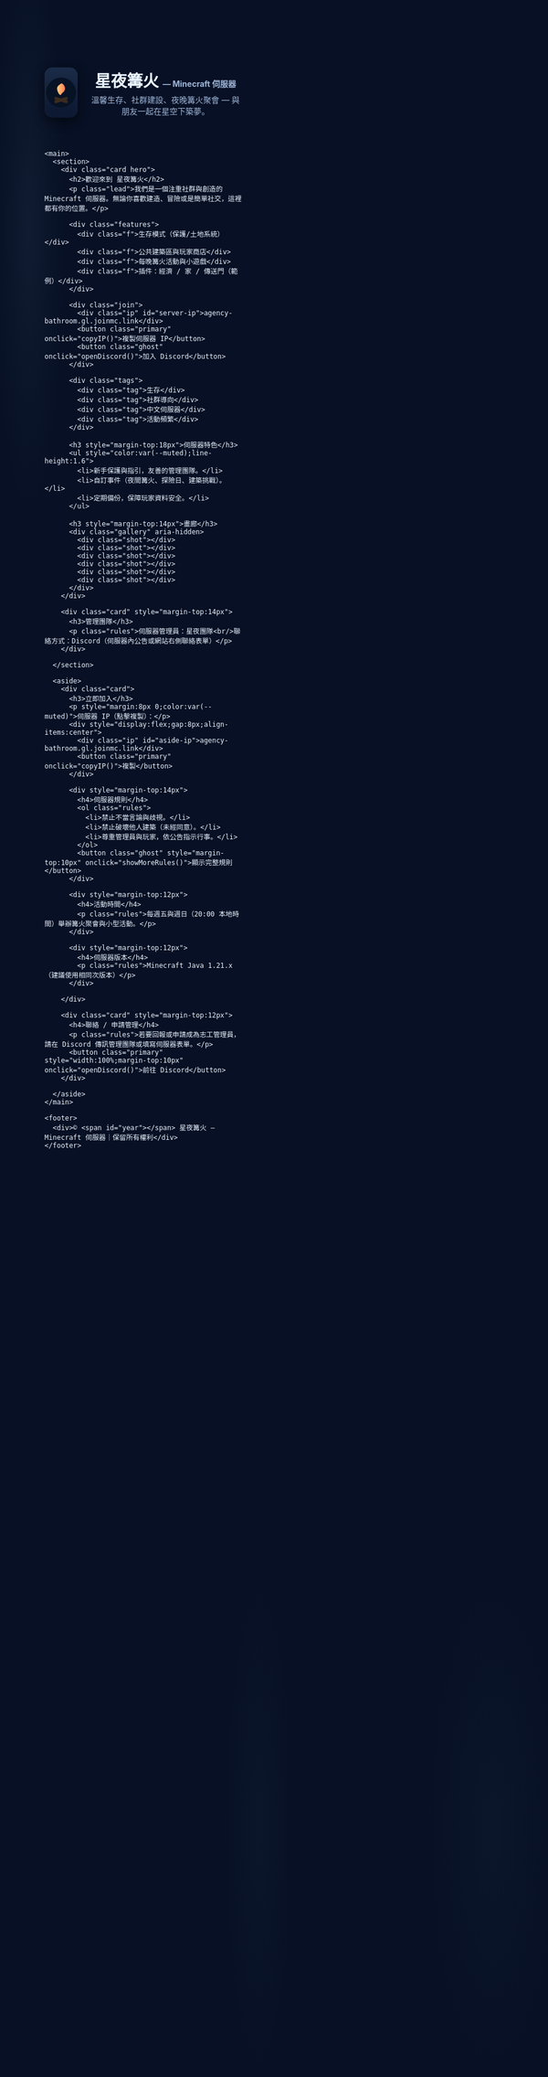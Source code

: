 <!doctype html>
<html lang="zh-Hant">
<head>
  <meta charset="utf-8" />
  <meta name="viewport" content="width=device-width,initial-scale=1" />
  <title>星夜篝火 | Minecraft 伺服器</title>
  <meta name="description" content="星夜篝火 — 一個溫馨的 Minecraft 生存/社群伺服器，建造、探險、合作與每晚的篝火聚會。伺服器 IP：agency-bathroom.gl.joinmc.link" />
  <style>
    :root{
      --bg:#071024; --card:#0b1630; --accent:#9ad3ff; --muted:#9fb6d8;
      --glass: rgba(255,255,255,0.03);
      --radius:18px;
      font-family: -apple-system,BlinkMacSystemFont,'Segoe UI','Noto Sans TC','PingFang TC', 'Microsoft JhengHei', sans-serif;
    }
    *{box-sizing:border-box}
    html,body{height:100%;margin:0;background: radial-gradient(ellipse at 10% 10%, rgba(154,211,255,0.06), transparent 10%), radial-gradient(ellipse at 90% 80%, rgba(154,211,255,0.03), transparent 10%), var(--bg); color:#eaf4ff}
    /* star field */
    .stars{position:fixed;inset:0;pointer-events:none;z-index:0;background-image: radial-gradient(2px 2px at 10% 20%, rgba(255,255,255,0.18), transparent), radial-gradient(1.4px 1.4px at 70% 40%, rgba(255,255,255,0.12), transparent), radial-gradient(1px 1px at 40% 80%, rgba(255,255,255,0.08), transparent); opacity:0.6}
    .wrap{position:relative;z-index:2;max-width:1100px;margin:40px auto;padding:28px}
    header{display:flex;gap:18px;align-items:center}
    .logo{width:88px;height:88px;border-radius:14px;background:linear-gradient(180deg,#1b2c48,#0b1630);display:flex;align-items:center;justify-content:center;box-shadow:0 6px 18px rgba(0,0,0,0.6), inset 0 -6px 18px rgba(255,255,255,0.02)}
    .logo svg{width:56px;height:56px}
    h1{margin:0;font-size:28px}
    p.lead{margin:4px 0 0;color:var(--muted)}
    main{display:grid;grid-template-columns:1fr 360px;gap:20px;margin-top:20px}
    .card{background:linear-gradient(180deg, rgba(255,255,255,0.02), transparent);padding:18px;border-radius:14px;backdrop-filter: blur(6px);box-shadow:0 6px 24px rgba(3,8,20,0.6)}
    .hero{padding:28px;border-radius:14px}
    .features{display:grid;grid-template-columns:repeat(2,1fr);gap:10px;margin-top:14px}
    .f{background:var(--glass);padding:10px;border-radius:10px;font-size:14px}
    .join{display:flex;gap:10px;align-items:center;margin-top:18px}
    .ip{font-family:monospace;background:rgba(0,0,0,0.25);padding:8px 12px;border-radius:10px}
    button.primary{background:linear-gradient(180deg,var(--accent),#6fbfff);border:none;padding:10px 14px;border-radius:12px;color:#072033;font-weight:700;cursor:pointer}
    button.ghost{background:transparent;border:1px solid rgba(255,255,255,0.06);padding:8px 12px;border-radius:10px;color:var(--muted);cursor:pointer}
    aside .card{position:sticky;top:24px}
    .rules{font-size:14px;line-height:1.5;color:var(--muted)}
    footer{margin-top:26px;text-align:center;color:var(--muted);font-size:13px}
    .tags{display:flex;gap:8px;flex-wrap:wrap;margin-top:10px}
    .tag{padding:6px 8px;border-radius:999px;background:rgba(255,255,255,0.03);font-size:13px}
    /* gallery */
    .gallery{display:flex;gap:8px;flex-wrap:wrap;margin-top:12px}
    .shot{width:calc(33.333% - 6px);aspect-ratio:16/9;background:linear-gradient(180deg, rgba(255,255,255,0.02), rgba(0,0,0,0.2));border-radius:8px}
    /* responsive */
    @media (max-width:900px){main{grid-template-columns:1fr; } .shot{width:calc(50% - 6px)} }
    @media (max-width:520px){.wrap{padding:12px} h1{font-size:20px} .logo{width:64px;height:64px}.hero{padding:16px}}
  </style>
</head>
<body>
  <div class="stars" aria-hidden></div>
  <div class="wrap">
    <header>
      <div class="logo" aria-hidden>
        <!-- simple campfire SVG -->
        <svg viewBox="0 0 64 64" xmlns="http://www.w3.org/2000/svg">
          <defs>
            <linearGradient id="g" x1="0" x2="1">
              <stop offset="0" stop-color="#ffd17a"/>
              <stop offset="1" stop-color="#ff7a59"/>
            </linearGradient>
          </defs>
          <circle cx="32" cy="32" r="30" fill="#071224" />
          <path d="M40 24c0 6-6 8-8 12s-8-6-8-12 6-8 8-10 8 4 8 10z" fill="url(#g)"/>
          <rect x="18" y="44" width="28" height="6" rx="3" transform="rotate(-18 32 47)" fill="#3b2b1f"/>
          <rect x="18" y="44" width="28" height="6" rx="3" transform="rotate(18 32 47)" fill="#3b2b1f"/>
        </svg>
      </div>
      <div>
        <h1>星夜篝火 <span style="font-size:14px;color:var(--muted)">— Minecraft 伺服器</span></h1>
        <p class="lead">溫馨生存、社群建設、夜晚篝火聚會 — 與朋友一起在星空下築夢。</p>
      </div>
    </header>

    <main>
      <section>
        <div class="card hero">
          <h2>歡迎來到 星夜篝火</h2>
          <p class="lead">我們是一個注重社群與創造的 Minecraft 伺服器。無論你喜歡建造、冒險或是簡單社交，這裡都有你的位置。</p>

          <div class="features">
            <div class="f">生存模式（保護/土地系統）</div>
            <div class="f">公共建築區與玩家商店</div>
            <div class="f">每晚篝火活動與小遊戲</div>
            <div class="f">插件：經濟 / 家 / 傳送門（範例）</div>
          </div>

          <div class="join">
            <div class="ip" id="server-ip">agency-bathroom.gl.joinmc.link</div>
            <button class="primary" onclick="copyIP()">複製伺服器 IP</button>
            <button class="ghost" onclick="openDiscord()">加入 Discord</button>
          </div>

          <div class="tags">
            <div class="tag">生存</div>
            <div class="tag">社群導向</div>
            <div class="tag">中文伺服器</div>
            <div class="tag">活動頻繁</div>
          </div>

          <h3 style="margin-top:18px">伺服器特色</h3>
          <ul style="color:var(--muted);line-height:1.6">
            <li>新手保護與指引，友善的管理團隊。</li>
            <li>自訂事件（夜間篝火、探險日、建築挑戰）。</li>
            <li>定期備份，保障玩家資料安全。</li>
          </ul>

          <h3 style="margin-top:14px">畫廊</h3>
          <div class="gallery" aria-hidden>
            <div class="shot"></div>
            <div class="shot"></div>
            <div class="shot"></div>
            <div class="shot"></div>
            <div class="shot"></div>
            <div class="shot"></div>
          </div>
        </div>

        <div class="card" style="margin-top:14px">
          <h3>管理團隊</h3>
          <p class="rules">伺服器管理員：星夜團隊<br/>聯絡方式：Discord（伺服器內公告或網站右側聯絡表單）</p>
        </div>

      </section>

      <aside>
        <div class="card">
          <h3>立即加入</h3>
          <p style="margin:8px 0;color:var(--muted)">伺服器 IP（點擊複製）：</p>
          <div style="display:flex;gap:8px;align-items:center">
            <div class="ip" id="aside-ip">agency-bathroom.gl.joinmc.link</div>
            <button class="primary" onclick="copyIP()">複製</button>
          </div>

          <div style="margin-top:14px">
            <h4>伺服器規則</h4>
            <ol class="rules">
              <li>禁止不當言論與歧視。</li>
              <li>禁止破壞他人建築（未經同意）。</li>
              <li>尊重管理員與玩家，依公告指示行事。</li>
            </ol>
            <button class="ghost" style="margin-top:10px" onclick="showMoreRules()">顯示完整規則</button>
          </div>

          <div style="margin-top:12px">
            <h4>活動時間</h4>
            <p class="rules">每週五與週日（20:00 本地時間）舉辦篝火聚會與小型活動。</p>
          </div>

          <div style="margin-top:12px">
            <h4>伺服器版本</h4>
            <p class="rules">Minecraft Java 1.21.x（建議使用相同次版本）</p>
          </div>

        </div>

        <div class="card" style="margin-top:12px">
          <h4>聯絡 / 申請管理</h4>
          <p class="rules">若要回報或申請成為志工管理員，請在 Discord 傳訊管理團隊或填寫伺服器表單。</p>
          <button class="primary" style="width:100%;margin-top:10px" onclick="openDiscord()">前往 Discord</button>
        </div>

      </aside>
    </main>

    <footer>
      <div>© <span id="year"></span> 星夜篝火 — Minecraft 伺服器｜保留所有權利</div>
    </footer>
  </div>

  <script>
    document.getElementById('year').textContent = new Date().getFullYear();
    function copyIP(){
      const ip = document.getElementById('server-ip').textContent.trim();
      navigator.clipboard?.writeText(ip).then(()=>{
        alert('已複製伺服器 IP: ' + ip);
      }).catch(()=>{prompt('請手動複製伺服器 IP', ip)});
    }
    function openDiscord(){
      // 修改為你的 Discord 邀請連結
      const url = 'https://discord.gg/f5XUsVN4j4';
      window.open(url,'_blank');
    }
    function showMoreRules(){
      alert('完整規則請至伺服器公告或 Discord 查看（例：禁止作弊、禁止廣告、尊重他人）。');
    }
  </script>
</body>
</html>
